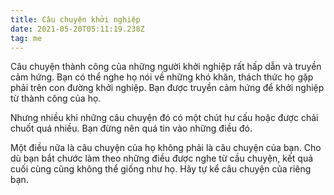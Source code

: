 ```yaml
---
title: Câu chuyện khởi nghiệp
date: 2021-05-20T05:11:19.238Z
tag: me
---
```

Câu chuyện thành công của những người khởi nghiệp rất hấp dẫn và truyền cảm hứng. Bạn có thể nghe họ nói về những khó khăn, thách thức họ gặp phải trên con đường khởi nghiệp. Bạn được truyền cảm hứng để khởi nghiệp từ thành công của họ.

Nhưng nhiều khi những câu chuyện đó có một chút hư cấu hoặc được chải chuốt quá nhiều. Bạn đừng nên quá tin vào những điều đó.

Một điều nữa là câu chuyện của họ không phải là câu chuyện của bạn. Cho dù bạn bắt chước làm theo những điều được nghe từ cầu chuyện, kết quả cuối cùng cũng không thể giống như họ. Hãy tự kể câu chuyện của riêng bạn.
